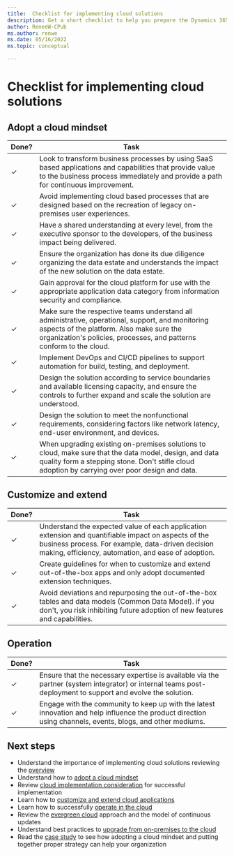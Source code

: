 ```yaml
---
title:  Checklist for implementing cloud solutions
description: Get a short checklist to help you prepare the Dynamics 365 implementation project.  
author: ReneeW-CPub
ms.author: renwe
ms.date: 05/16/2022
ms.topic: conceptual

---
```


# Checklist for implementing cloud solutions

## Adopt a cloud mindset

|Done?  |Task  |
|---------|---------|
|&check;|Look to transform business processes by using SaaS based applications and capabilities that provide value to the business process immediately and provide a path for continuous improvement.|
|&check;|Avoid implementing cloud based processes that are designed based on the recreation of legacy on-premises user experiences.|
|&check;|Have a shared understanding at every level, from the executive sponsor to the developers, of the business impact being delivered.|
|&check;|Ensure the organization has done its due diligence organizing the data estate and understands the impact of the new solution on the data estate.|
|&check;|Gain approval for the cloud platform for use with the appropriate application data category from information security and compliance.|
|&check;|Make sure the respective teams understand all administrative, operational, support, and monitoring aspects of the platform. Also make sure the organization's policies, processes, and patterns conform to the cloud.|
|&check;|Implement DevOps and CI/CD pipelines to support automation for build, testing, and deployment.|
|&check;|Design the solution according to service boundaries and available licensing capacity, and ensure the controls to further expand and scale the solution are understood.|
|&check;|Design the solution to meet the nonfunctional requirements, considering factors like network latency, end-user environment, and devices.|
|&check;|When upgrading existing on-premises solutions to cloud, make sure that the data model, design, and data quality form a stepping stone. Don't stifle cloud adoption by carrying over poor design and data.|

## Customize and extend

|Done?  |Task  |
|---------|---------|
|&check;|Understand the expected value of each application extension and quantifiable impact on aspects of the business process. For example, data-driven decision making, efficiency, automation, and ease of adoption.|
|&check;|Create guidelines for when to customize and extend out-of-the-box apps and only adopt documented extension techniques.|
|&check;|Avoid deviations and repurposing the out-of-the-box tables and data models (Common Data Model). if you don't, you risk inhibiting future adoption of new features and capabilities.|

## Operation

|Done?  |Task  |
|---------|---------|
|&check;|Ensure that the necessary expertise is available via the partner (system integrator) or internal teams post-deployment to support and evolve the solution.|
|&check;|Engage with the community to keep up with the latest innovation and help influence the product direction using channels, events, blogs, and other mediums.|

## Next steps

- Understand the importance of implementing cloud solutions reviewing the [overview](implementing-cloud-solutions.md)
- Understand how to [adopt a cloud mindset](implementing-cloud-solutions-adopt-cloud-mindset.md)
- Review [cloud implementation consideration](implementing-cloud-solutions-cloud-implementation.md) for successful implementation 
- Learn how to [customize and extend cloud applications](implementing-cloud-solutions-customize-extend-cloud-applications.md)
- Learn how to successfully [operate in the cloud](implementing-cloud-solutions-operate-in-cloud.md)
- Review the [evergreen cloud](implementing-cloud-solutions-evergreen-cloud.md) approach and the model of continuous updates
- Understand best practices to [upgrade from on-premises to the cloud](implementing-cloud-solutions-upgrade-from-onpremises-to-cloud.md) 
- Read the [case study](implementing-cloud-solutions-case-study.md) to see how adopting a cloud mindset and putting together proper strategy can help your organization

